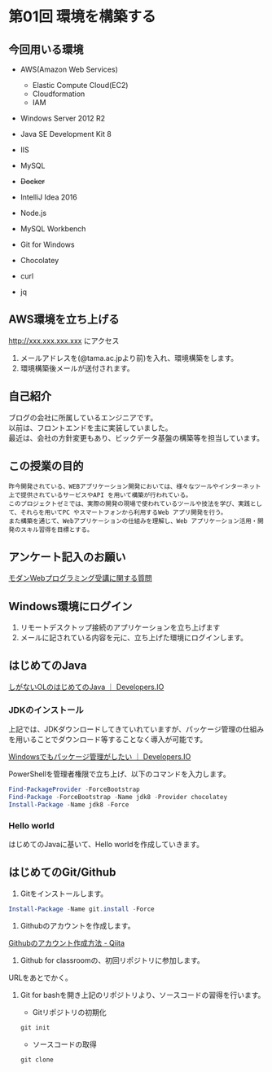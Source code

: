 # 第01回 環境を構築する

## 今回用いる環境

* AWS(Amazon Web Services)
    * Elastic Compute Cloud(EC2)
    * Cloudformation
    * IAM
* Windows Server 2012 R2
* Java SE Development Kit 8
* IIS
* MySQL
* ~~Docker~~

* IntelliJ Idea 2016
* Node.js
* MySQL Workbench
* Git for Windows
* Chocolatey
* curl
* jq

## AWS環境を立ち上げる

http://xxx.xxx.xxx.xxx にアクセス

1. メールアドレスを(@tama.ac.jpより前)を入れ、環境構築をします。
1. 環境構築後メールが送付されます。


## 自己紹介

ブログの会社に所属しているエンジニアです。  
以前は、フロントエンドを主に実装していました。  
最近は、会社の方針変更もあり、ビックデータ基盤の構築等を担当しています。

## この授業の目的

```
昨今開発されている、WEBアプリケーション開発においては、様々なツールやインターネット上で提供されているサービスやAPI を用いて構築が行われている。
このプロジェクトゼミでは、実際の開発の現場で使われているツールや技法を学び、実践として、それらを用いてPC やスマートフォンから利用するWeb アプリ開発を行う。
また構築を通じて、Webアプリケーションの仕組みを理解し、Web アプリケーション活用・開発のスキル習得を目標とする。　　
``` 

## アンケート記入のお願い

[モダンWebプログラミング受講に関する質問](https://goo.gl/forms/7FahXhR5xLXUB1lr1)

## Windows環境にログイン

1. リモートデスクトップ接続のアプリケーションを立ち上げます
1. メールに記されている内容を元に、立ち上げた環境にログインします。

## はじめてのJava

[しがないOLのはじめてのJava ｜ Developers.IO](http://dev.classmethod.jp/server-side/java/first_java_-preparation/)

### JDKのインストール

上記では、JDKダウンロードしてきていれていますが、パッケージ管理の仕組みを用いることでダウンロード等することなく導入が可能です。

[Windowsでもパッケージ管理がしたい ｜ Developers.IO](http://dev.classmethod.jp/server-side/os/windows-packagemanagement/)

PowerShellを管理者権限で立ち上げ、以下のコマンドを入力します。

``` PowerShell
Find-PackageProvider -ForceBootstrap
Find-Package -ForceBootstrap -Name jdk8 -Provider chocolatey
Install-Package -Name jdk8 -Force
```

### Hello world

はじめてのJavaに基いて、Hello worldを作成していきます。

## はじめてのGit/Github

1. Gitをインストールします。

``` PowerShell
Install-Package -Name git.install -Force
```

1. Githubのアカウントを作成します。

[Githubのアカウント作成方法 - Qiita](http://qiita.com/rshibasa/items/f62db870ed573ca4dced)

1. Github for classroomの、初回リポジトリに参加します。

URLをあとでかく。

1. Git for bashを開き上記のリポジトリより、ソースコードの習得を行います。

    * Gitリポジトリの初期化

    ``` PowerShell
    git init
    ```

    * ソースコードの取得

    ``` PowerShell
    git clone 
    ```